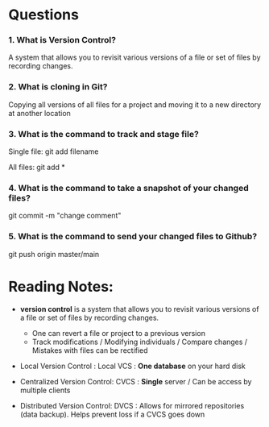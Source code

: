 # Questions 
### 1. What is Version Control?
A system that allows you to revisit various versions of a file or set of files by recording changes. 
### 2. What is **cloning** in Git?
Copying all versions of all files for a project and moving it to a new directory at another location
### 3. What is the command to track and stage file?
Single file: git add filename

All files: git add *
### 4. What is the command to take a snapshot of your changed files?
git commit -m "change comment"

### 5. What is the command to send your changed files to Github?

git push origin master/main 

# Reading Notes:
- **version control** is a system that allows you to revisit various versions of a file or set of files by recording changes. 
    - One can revert a file or project to a previous version
    - Track modifications / Modifying individuals / Compare changes / Mistakes with files can be rectified
- Local Version Control : Local VCS : **One database** on your hard disk

- Centralized Version Control: CVCS : **Single** server / Can be access by multiple clients
- Distributed Version Control: DVCS : Allows for mirrored repositories (data backup). Helps prevent loss if a CVCS goes down

